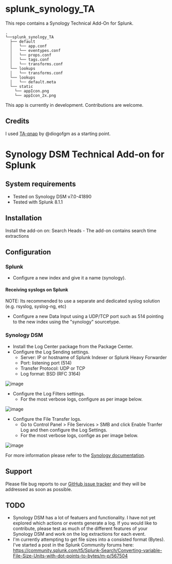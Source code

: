 # splunk_synology_TA
This repo contains a Synology Technical Add-On for Splunk.

```
.
└──splunk_synology_TA
  ├── default
  │   └── app.conf
  │   └── eventypes.conf
  │   └── props.conf
  │   └── tags.conf
  │   └── transforms.conf
  └── lookups
  │   └── transforms.conf
  └── lookups
  │   └── default.meta
  └── static
    └── appIcon.png
    └── appIcon_2x.png
```

This app is currently in development. Contributions are welcome.

## Credits
I used [TA-qnap](https://github.com/diogofgm/TA-qnap) by @diogofgm as a starting point.

# Synology DSM Technical Add-on for Splunk

## System requirements
- Tested on Synology DSM v7.0-41890
- Tested with Splunk 8.1.1

## Installation
Install the add-on on: 
Search Heads - The add-on contains search time extractions 

## Configuration
### Splunk
- Configure a new index and give it a name (synology).

#### Receiving syslogs on Splunk
NOTE: Its recommended to use a separate and dedicated syslog solution (e.g. rsyslog, syslog-ng, etc)
- Configure a new Data Input using a UDP/TCP port such as 514 pointing to the new index using the "synology" sourcetype.

### Synology DSM
- Install the Log Center package from the Package Center.
- Configure the Log Sending settings.
  - Server: IP or hostname of Splunk Indexer or Splunk Heavy Forwarder
  - Port: listening port (514)
  - Transfer Protocol: UDP or TCP
  - Log format: BSD (RFC 3164)

![image](https://user-images.githubusercontent.com/22540060/133915040-7bb8b20f-cea8-4096-8784-b12ed310aaa1.png)

- Configure the Log Filters settings.
  - For the most verbose logs, configure as per image below.
  
![image](https://user-images.githubusercontent.com/22540060/133915532-cb0c0240-b993-4cfa-bcb8-906917e1a669.png)

- Configure the File Transfer logs.
  - Go to Control Panel > File Services > SMB and click Enable Tranfer Log and then configure the Log Settings.
  - For the most verbose logs, confige as per image below.

![image](https://user-images.githubusercontent.com/22540060/133915733-e38f3427-d9ba-4fd3-9149-46de92e36e94.png)

For more information please refer to the [Synology documentation](https://kb.synology.com/en-global/DSM/help/LogCenter/logcenter_client?version=7).

## Support
Please file bug reports to our [GitHub issue tracker](https://github.com/satiex/splunk_synology_TA/issues) and they will be addressed as soon as possible.

## TODO
- Synology DSM has a lot of featuers and functionality. I have not yet explored which actions or events generate a log. If you would like to contribute, please test as much of the different features of your Synology DSM and work on the log extractions for each event.
- I'm currently attempting to get file sizes into a consisted format (Bytes). I've started a post in the Splunk Community forums here: https://community.splunk.com/t5/Splunk-Search/Converting-variable-File-Size-Units-with-dot-points-to-bytes/m-p/567504
